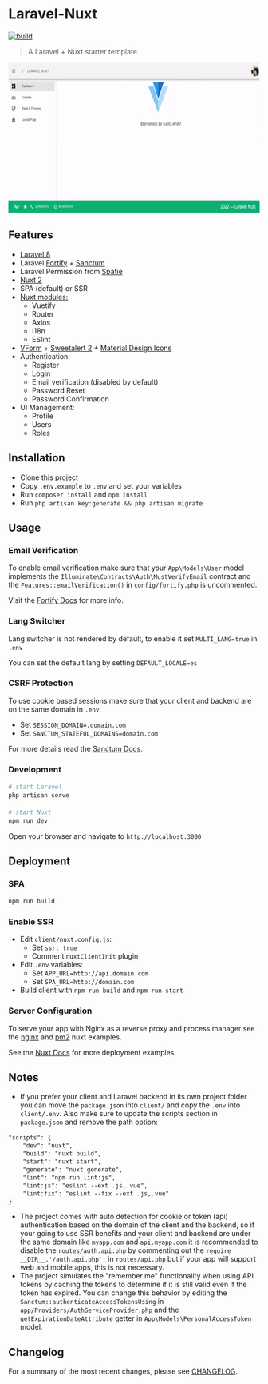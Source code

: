 # Laravel-Nuxt

[![build](https://github.com/andyjoset/laravel-nuxt/actions/workflows/tests.yml/badge.svg)](https://github.com/andyjoset/laravel-nuxt/actions/workflows/tests.yml)

> A Laravel + Nuxt starter template.

<p align="center">
    <img src="client/static/laravel-nuxt.gif" width="800" height="300">
</p>

## Features

- [Laravel 8](https://laravel.com/docs/8.x)
- Laravel [Fortify] + [Sanctum]
- Laravel Permission from [Spatie](https://spatie.be/docs/laravel-permission)
- [Nuxt 2](https://nuxtjs.org/)
- SPA (default) or SSR
- [Nuxt modules:](https://modules.nuxtjs.org/)
    - Vuetify
    - Router
    - Axios
    - I18n
    - ESlint
- [VForm] + [Sweetalert 2] + [Material Design Icons]
- Authentication:
    - Register
    - Login
    - Email verification (disabled by default)
    - Password Reset
    - Password Confirmation
- UI Management:
	- Profile
    - Users
    - Roles

## Installation

- Clone this project
- Copy `.env.example` to `.env` and set your variables
- Run `composer install` and `npm install`
- Run `php artisan key:generate && php artisan migrate`

## Usage

### Email Verification

To enable email verification make sure that your `App\Models\User` model implements the `Illuminate\Contracts\Auth\MustVerifyEmail` contract and the `Features::emailVerification()` in `config/fortify.php` is uncommented.

Visit the [Fortify Docs](https://laravel.com/docs/8.x/fortify#fortify-features) for more info.

### Lang Switcher

Lang switcher is not rendered by default, to enable it set `MULTI_LANG=true` in `.env`

You can set the default lang by setting `DEFAULT_LOCALE=es`

### CSRF Protection

To use cookie based sessions make sure that your client and backend are on the same domain in `.env`:
- Set `SESSION_DOMAIN=.domain.com`
- Set `SANCTUM_STATEFUL_DOMAINS=domain.com`

For more details read the [Sanctum Docs][Sanctum].

### Development

```bash
# start Laravel
php artisan serve

# start Nuxt
npm run dev
```

Open your browser and navigate to `http://localhost:3000`

## Deployment

### SPA

```bash
npm run build
```

### Enable SSR

- Edit `client/nuxt.config.js`:
    - Set `ssr: true` 
    - Comment `nuxtClientInit` plugin
- Edit `.env` variables:
    - Set `APP_URL=http://api.domain.com`
    - Set `SPA_URL=http://domain.com`
- Build client with `npm run build` and `npm run start`

### Server Configuration

To serve your app with Nginx as a reverse proxy and process manager see the [nginx] and [pm2] nuxt examples.

See the [Nuxt Docs](https://nuxtjs.org/deployments) for more deployment examples.

## Notes

- If you prefer your client and Laravel backend in its own project folder you can move the `package.json` into `client/` and copy the `.env` into `client/.env`. Also make sure to update the scripts section in `package.json` and remove the path option:
```
"scripts": {
    "dev": "nuxt",
    "build": "nuxt build",
    "start": "nuxt start",
    "generate": "nuxt generate",
    "lint": "npm run lint:js",
    "lint:js": "eslint --ext .js,.vue",
    "lint:fix": "eslint --fix --ext .js,.vue"
}
```
- The project comes with auto detection for cookie or token (api) authentication based on the domain of the client and the backend, so if your going to use SSR benefits and your client and backend are under the same domain like `myapp.com` and `api.myapp.com` it is recommended to disable the `routes/auth.api.php` by commenting out the `require __DIR__.'/auth.api.php';` in `routes/api.php` but if your app will support web and mobile apps, this is not necessary.
- The project simulates the "remember me" functionality when using API tokens by caching the tokens to determine if it is still valid even if the token has expired. You can change this behavior by editing the `Sanctum::authenticateAccessTokensUsing` in `app/Providers/AuthServiceProvider.php` and the `getExpirationDateAttribute` getter in `App\Models\PersonalAccessToken` model.

## Changelog

For a summary of the most recent changes, please see [CHANGELOG](CHANGELOG.md).

[Fortify]: https://laravel.com/docs/8.x/fortify
[Sanctum]: https://laravel.com/docs/8.x/sanctum
[VForm]: https://vform.vercel.app/
[Sweetalert 2]: https://sweetalert2.github.io/
[Material Design Icons]: https://materialdesignicons.com/
[nginx]: https://nuxtjs.org/deployments/nginx
[pm2]: https://nuxtjs.org/deployments/pm2
